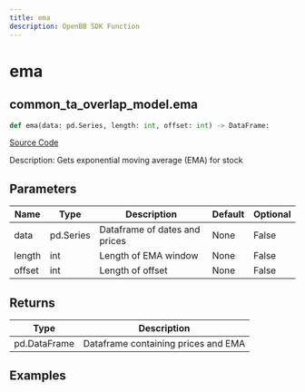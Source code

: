 ```yaml
---
title: ema
description: OpenBB SDK Function
---
```


# ema

## common_ta_overlap_model.ema

```python title='openbb_terminal/common/technical_analysis/overlap_model.py'
def ema(data: pd.Series, length: int, offset: int) -> DataFrame:
```
[Source Code](https://github.com/OpenBB-finance/OpenBBTerminal/tree/main/openbb_terminal/common/technical_analysis/overlap_model.py#L19)

Description: Gets exponential moving average (EMA) for stock

## Parameters

| Name | Type | Description | Default | Optional |
| ---- | ---- | ----------- | ------- | -------- |
| data | pd.Series | Dataframe of dates and prices | None | False |
| length | int | Length of EMA window | None | False |
| offset | int | Length of offset | None | False |

## Returns

| Type | Description |
| ---- | ----------- |
| pd.DataFrame | Dataframe containing prices and EMA |

## Examples

